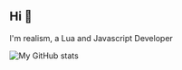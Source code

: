 ## Hi 👋
I'm realism, a Lua and Javascript Developer










![My GitHub stats](https://github-readme-stats.vercel.app/api?username=realism777&count_private=true&theme=midnight-purple&show_icons=true)
